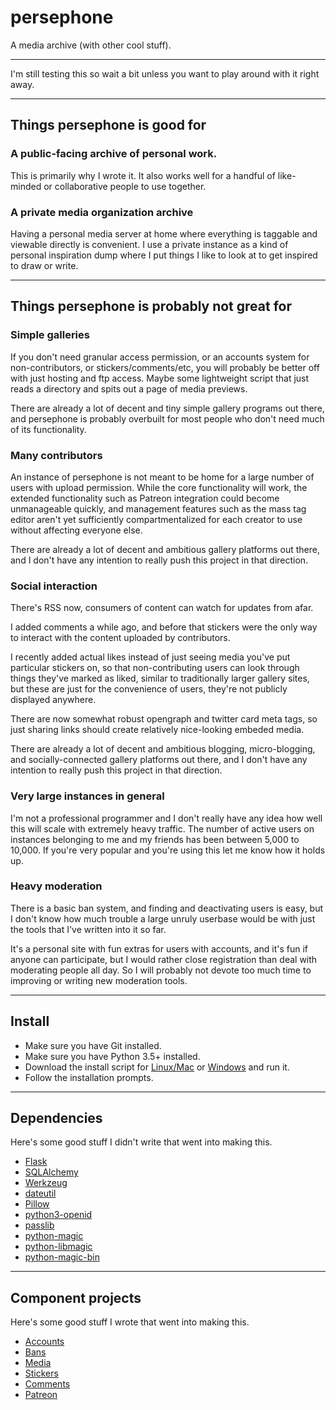 # persephone

A media archive (with other cool stuff).

---

I'm still testing this so wait a bit unless you want to play around with it right away.

---

## Things persephone is good for

### A public-facing archive of personal work.

This is primarily why I wrote it. It also works well for a handful of like-minded or collaborative people to use together.

### A private media organization archive

Having a personal media server at home where everything is taggable and viewable directly is convenient. I use a private instance as a kind of personal inspiration dump where I put things I like to look at to get inspired to draw or write.

---

## Things persephone is probably not great for

### Simple galleries

If you don't need granular access permission, or an accounts system for non-contributors, or stickers/comments/etc, you will probably be better off with just hosting and ftp access. Maybe some lightweight script that just reads a directory and spits out a page of media previews.

There are already a lot of decent and tiny simple gallery programs out there, and persephone is probably overbuilt for most people who don't need much of its functionality.

### Many contributors

An instance of persephone is not meant to be home for a large number of users with upload permission. While the core functionality will work, the extended functionality such as Patreon integration could become unmanageable quickly, and management features such as the mass tag editor aren't yet sufficiently compartmentalized for each creator to use without affecting everyone else.

There are already a lot of decent and ambitious gallery platforms out there, and I don't have any intention to really push this project in that direction.

### Social interaction

There's RSS now, consumers of content can watch for updates from afar.

I added comments a while ago, and before that stickers were the only way to interact with the content uploaded by contributors.

I recently added actual likes instead of just seeing media you've put particular stickers on, so that non-contributing users can look through things they've marked as liked, similar to traditionally larger gallery sites, but these are just for the convenience of users, they're not publicly displayed anywhere.

There are now somewhat robust opengraph and twitter card meta tags, so just sharing links should create relatively nice-looking embeded media.

There are already a lot of decent and ambitious blogging, micro-blogging, and socially-connected gallery platforms out there, and I don't have any intention to really push this project in that direction.

### Very large instances in general

I'm not a professional programmer and I don't really have any idea how well this will scale with extremely heavy traffic. The number of active users on instances belonging to me and my friends has been between 5,000 to 10,000. If you're very popular and you're using this let me know how it holds up.

### Heavy moderation

There is a basic ban system, and finding and deactivating users is easy, but I don't know how much trouble a large unruly userbase would be with just the tools that I've written into it so far.

It's a personal site with fun extras for users with accounts, and it's fun if anyone can participate, but I would rather close registration than deal with moderating people all day. So I will probably not devote too much time to improving or writing new moderation tools.

---

## Install

- Make sure you have Git installed.
- Make sure you have Python 3.5+ installed.
- Download the install script for [Linux/Mac](persephone_install.sh) or [Windows](persephone_install.cmd) and run it.
- Follow the installation prompts.

---

## Dependencies

Here's some good stuff I didn't write that went into making this.

- [Flask](https://github.com/pallets/flask)
- [SQLAlchemy](https://github.com/sqlalchemy/sqlalchemy)
- [Werkzeug](https://github.com/pallets/werkzeug)
- [dateutil](https://github.com/dateutil/dateutil)
- [Pillow](https://github.com/python-pillow/Pillow)
- [python3-openid](https://github.com/necaris/python3-openid)
- [passlib](https://bitbucket.org/ecollins/passlib/wiki/Home)
- [python-magic](https://github.com/ahupp/python-magic)
- [python-libmagic](https://github.com/dveselov/python-libmagic)
- [python-magic-bin](https://github.com/julian-r/python-magic)

---

## Component projects

Here's some good stuff I wrote that went into making this.

- [Accounts](https://github.com/secretisdead/accounts)
- [Bans](https://github.com/secretisdead/bansfrontend)
- [Media](https://github.com/secretisdead/mediafrontend)
- [Stickers](https://github.com/secretisdead/stickersfrontend)
- [Comments](https://github.com/secretisdead/commentsfrontend)
- [Patreon](https://github.com/secretisdead/patreonfrontend)
